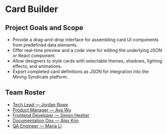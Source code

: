 # Card Builder

## Project Goals and Scope
- Provide a drag-and-drop interface for assembling card UI components from predefined data elements.
- Offer real-time preview and a code view for editing the underlying JSON or React component.
- Allow designers to style cards with selectable themes, shadows, lighting effects, and animations.
- Export completed card definitions as JSON for integration into the Mining Syndicate platform.

## Team Roster
- [Tech Lead — Jordan Rowe](../code-explorer/Tech_Lead-Jordan_Rowe.md)
- [Product Manager — Ava Wu](../code-explorer/Product_Manager-Ava_Wu.md)
- [Frontend Developer — Simon Hesher](../code-explorer/Frontend_Developer-Simon_Hesher.md)
- [Documentation Ops — Alex Kim](../code-explorer/Documentation_Ops-Alex_Kim.md)
- [QA Engineer — Maria Li](../code-explorer/QA_Engineer-Maria_Li.md)
